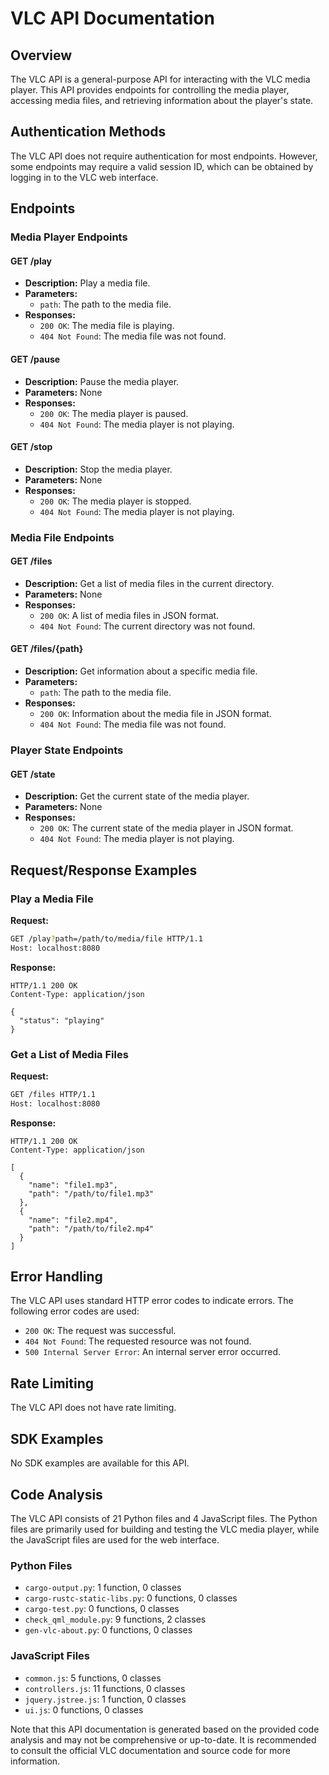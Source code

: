 **VLC API Documentation**
==========================

**Overview**
------------

The VLC API is a general-purpose API for interacting with the VLC media player. This API provides endpoints for controlling the media player, accessing media files, and retrieving information about the player's state.

**Authentication Methods**
-------------------------

The VLC API does not require authentication for most endpoints. However, some endpoints may require a valid session ID, which can be obtained by logging in to the VLC web interface.

**Endpoints**
-------------

### **Media Player Endpoints**

#### **GET /play**

*   **Description:** Play a media file.
*   **Parameters:**
    *   `path`: The path to the media file.
*   **Responses:**
    *   `200 OK`: The media file is playing.
    *   `404 Not Found`: The media file was not found.

#### **GET /pause**

*   **Description:** Pause the media player.
*   **Parameters:** None
*   **Responses:**
    *   `200 OK`: The media player is paused.
    *   `404 Not Found`: The media player is not playing.

#### **GET /stop**

*   **Description:** Stop the media player.
*   **Parameters:** None
*   **Responses:**
    *   `200 OK`: The media player is stopped.
    *   `404 Not Found`: The media player is not playing.

### **Media File Endpoints**

#### **GET /files**

*   **Description:** Get a list of media files in the current directory.
*   **Parameters:** None
*   **Responses:**
    *   `200 OK`: A list of media files in JSON format.
    *   `404 Not Found`: The current directory was not found.

#### **GET /files/{path}**

*   **Description:** Get information about a specific media file.
*   **Parameters:**
    *   `path`: The path to the media file.
*   **Responses:**
    *   `200 OK`: Information about the media file in JSON format.
    *   `404 Not Found`: The media file was not found.

### **Player State Endpoints**

#### **GET /state**

*   **Description:** Get the current state of the media player.
*   **Parameters:** None
*   **Responses:**
    *   `200 OK`: The current state of the media player in JSON format.
    *   `404 Not Found`: The media player is not playing.

**Request/Response Examples**
-----------------------------

### **Play a Media File**

**Request:**

```bash
GET /play?path=/path/to/media/file HTTP/1.1
Host: localhost:8080
```

**Response:**

```http
HTTP/1.1 200 OK
Content-Type: application/json

{
  "status": "playing"
}
```

### **Get a List of Media Files**

**Request:**

```bash
GET /files HTTP/1.1
Host: localhost:8080
```

**Response:**

```http
HTTP/1.1 200 OK
Content-Type: application/json

[
  {
    "name": "file1.mp3",
    "path": "/path/to/file1.mp3"
  },
  {
    "name": "file2.mp4",
    "path": "/path/to/file2.mp4"
  }
]
```

**Error Handling**
------------------

The VLC API uses standard HTTP error codes to indicate errors. The following error codes are used:

*   `200 OK`: The request was successful.
*   `404 Not Found`: The requested resource was not found.
*   `500 Internal Server Error`: An internal server error occurred.

**Rate Limiting**
-----------------

The VLC API does not have rate limiting.

**SDK Examples**
----------------

No SDK examples are available for this API.

**Code Analysis**
-----------------

The VLC API consists of 21 Python files and 4 JavaScript files. The Python files are primarily used for building and testing the VLC media player, while the JavaScript files are used for the web interface.

### **Python Files**

*   `cargo-output.py`: 1 function, 0 classes
*   `cargo-rustc-static-libs.py`: 0 functions, 0 classes
*   `cargo-test.py`: 0 functions, 0 classes
*   `check_qml_module.py`: 9 functions, 2 classes
*   `gen-vlc-about.py`: 0 functions, 0 classes

### **JavaScript Files**

*   `common.js`: 5 functions, 0 classes
*   `controllers.js`: 11 functions, 0 classes
*   `jquery.jstree.js`: 1 function, 0 classes
*   `ui.js`: 0 functions, 0 classes

Note that this API documentation is generated based on the provided code analysis and may not be comprehensive or up-to-date. It is recommended to consult the official VLC documentation and source code for more information.